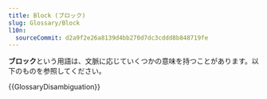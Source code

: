 ```yaml
---
title: Block (ブロック)
slug: Glossary/Block
l10n:
  sourceCommit: d2a9f2e26a8139d4bb270d7dc3cddd8b848719fe
---
```


**ブロック**という用語は、文脈に応じていくつかの意味を持つことがあります。以下のものを参照してください。

{{GlossaryDisambiguation}}
